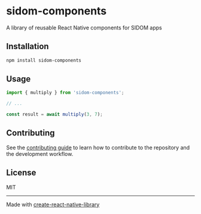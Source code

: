 # sidom-components

A library of reusable React Native components for SIDOM apps

## Installation

```sh
npm install sidom-components
```

## Usage


```js
import { multiply } from 'sidom-components';

// ...

const result = await multiply(3, 7);
```


## Contributing

See the [contributing guide](CONTRIBUTING.md) to learn how to contribute to the repository and the development workflow.

## License

MIT

---

Made with [create-react-native-library](https://github.com/callstack/react-native-builder-bob)
